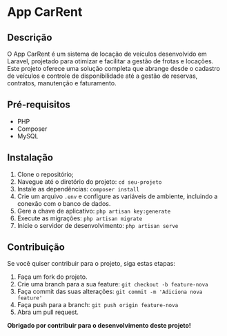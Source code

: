 # App CarRent

## Descrição

O App CarRent é um sistema de locação de veículos desenvolvido em Laravel, projetado para otimizar e facilitar a gestão de frotas e locações. Este projeto oferece uma solução completa que abrange desde o cadastro de veículos e controle de disponibilidade até a gestão de reservas, contratos, manutenção e faturamento.

## Pré-requisitos

- PHP
- Composer
- MySQL

## Instalação

1. Clone o repositório;
2. Navegue até o diretório do projeto: `cd seu-projeto`
3. Instale as dependências: `composer install`
4. Crie um arquivo `.env` e configure as variáveis de ambiente, incluindo a conexão com o banco de dados.
5. Gere a chave de aplicativo: `php artisan key:generate`
6. Execute as migrações: `php artisan migrate`
7. Inicie o servidor de desenvolvimento: `php artisan serve`

## Contribuição

Se você quiser contribuir para o projeto, siga estas etapas:

1. Faça um fork do projeto.
2. Crie uma branch para a sua feature: `git checkout -b feature-nova`
3. Faça commit das suas alterações: `git commit -m 'Adiciona nova feature'`
4. Faça push para a branch: `git push origin feature-nova`
5. Abra um pull request.

**Obrigado por contribuir para o desenvolvimento deste projeto!**
